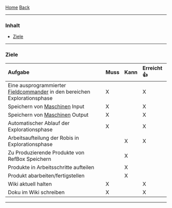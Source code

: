 [Home](home) [Back](KonzeptFL)  

----------

### Inhalt ###
- <a href="#z">Ziele</a>



----------

### <a name="z">Ziele</a> ###


| Aufgabe| Muss| Kann| Erreicht :+1: |
| :------- | --- | :---- | :---- |
|Eine ausprogrammierter [Fieldcommander](WikiSolidus) in den bereichen Explorationsphase| X| | X |
|Speichern von [Maschinen](Machine) Input| X| | X|
|Speichern von [Maschinen](Machine) Output| X| | X|
|Automatischer Ablauf der Explorationsphase| X| | X|
|Arbeitsaufteilung der Robis in Explorationsphase|| X| X|
|Zu Produzierende Produkte von RefBox Speichern||X|  |
|Produkte in Arbeitsschritte aufteilen||X| |
|Produkt abarbeiten/fertigstellen||X| |
|Wiki aktuell halten|X|| X|
|Doku im Wiki schreiben|X|| X|



 
 

----------